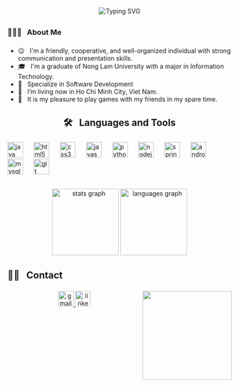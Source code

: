 <div align="center">
<img src="https://readme-typing-svg.herokuapp.com?font=Jersey+15&size=36&pause=1000&color=00FF7F&center=true&vCenter=true&width=435&lines=Hi+there!;I'm+Seagame+aka+LamTrachDong.+;Welcome+to+my+Github+profile." alt="Typing SVG" />
</div>

<h2 align="left"></h2>

###

<h3 align="left">👨🏻‍💻 &nbsp; About Me</h3>

###

<ul>
<li>😉 &nbsp; I'm a friendly, cooperative, and well-organized individual with strong communication and presentation skills.</li>
<li>🎓 &nbsp; I'm a graduate of Nong Lam University with a major in Information Technology.</li>
<li>💼 &nbsp; Specialize in Software Development</li>
<li>💭 &nbsp; I’m living now in Ho Chi Minh City, Viet Nam.</li>
<li>🧠 &nbsp; It is my pleasure to play games with my friends in my spare time.</li>
</ul>

###

<h2 align="center">🛠 &nbsp; Languages and Tools</h2>

###

<div align="left">
  <img src="https://cdn.jsdelivr.net/gh/devicons/devicon/icons/java/java-original.svg" height="35" alt="java logo"  />
  <img width="16" />
  <img src="https://cdn.jsdelivr.net/gh/devicons/devicon/icons/html5/html5-original.svg" height="35" alt="html5 logo"  />
  <img width="16" />
  <img src="https://cdn.jsdelivr.net/gh/devicons/devicon/icons/css3/css3-original.svg" height="35" alt="css3 logo"  />
  <img width="16" />
  <img src="https://cdn.jsdelivr.net/gh/devicons/devicon/icons/javascript/javascript-original.svg" height="35" alt="javascript logo"  />
  <img width="16" />
  <img src="https://cdn.jsdelivr.net/gh/devicons/devicon/icons/python/python-original.svg" height="35" alt="python logo"  />
  <img width="16" />
  <img src="https://cdn.jsdelivr.net/gh/devicons/devicon/icons/nodejs/nodejs-original.svg" height="35" alt="nodejs logo"  />
  <img width="16" />
  <img src="https://cdn.jsdelivr.net/gh/devicons/devicon/icons/spring/spring-original.svg" height="35" alt="spring logo"  />
  <img width="16" />
  <img src="https://cdn.jsdelivr.net/gh/devicons/devicon/icons/androidstudio/androidstudio-original.svg" height="35" alt="androidstudio logo"  />
  <img width="16" />
  <img src="https://cdn.jsdelivr.net/gh/devicons/devicon/icons/mysql/mysql-original.svg" height="35" alt="mysql logo"  />
  <img width="16" />
  <img src="https://cdn.jsdelivr.net/gh/devicons/devicon/icons/git/git-original.svg" height="35" alt="git logo"  />
</div>

###

<h2 align="left"></h2>

###

<div align="center">
  <img src="https://github-readme-stats.vercel.app/api?username=SeagameSG&hide_title=false&hide_rank=true&show_icons=true&include_all_commits=true&count_private=true&disable_animations=false&theme=bear&locale=en&hide_border=true&custom_title=Stats" height="150" alt="stats graph"  />
  <img src="https://github-readme-stats.vercel.app/api/top-langs?username=SeagameSG&locale=en&hide_title=false&layout=compact&card_width=320&langs_count=7&theme=bear&hide_border=true" height="150" alt="languages graph"  />
</div>

###

<h2 align="left">🤝🏻 &nbsp; Contact</h2>

###

<img align="right" height="200" src="https://i.imgflip.com/3cqtvc.png"  />

###

<div align="center">
  <a href="seagame1205@gmail.com" target="_blank">
    <img src="https://img.shields.io/static/v1?message=Gmail&logo=gmail&label=&color=D14836&logoColor=white&labelColor=&style=for-the-badge" height="35" alt="gmail logo"  />
  </a>
  <img src="https://img.shields.io/static/v1?message=LinkedIn&logo=linkedin&label=&color=0077B5&logoColor=white&labelColor=&style=for-the-badge" height="35" alt="linkedin logo"  />
</div>

###
